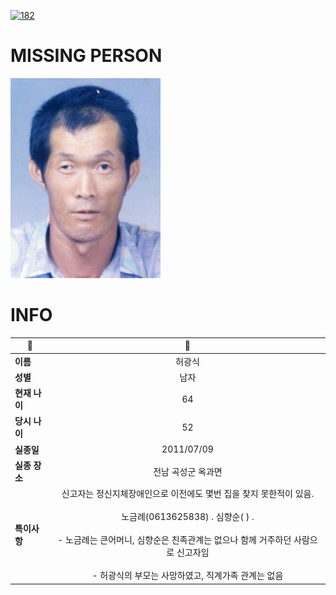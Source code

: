 [![182](https://img.shields.io/badge/%EC%8B%A4%EC%A2%85%EC%8B%A0%EA%B3%A0%EB%8A%94%20%EA%B5%AD%EB%B2%88%EC%97%86%EC%9D%B4-182-blue)](http://safe182.go.kr/index.do)

# MISSING PERSON

<img src="./missing_person.jpg">

# INFO

|🔑|💎|
|--|:--:|
|**이름**|허광식|
|**성별**|남자|
|**현재 나이**|64|
|**당시 나이**|52|
|**실종일**|2011/07/09|
|**실종 장소**|전남 곡성군 옥과면 |
|**특이사항**|신고자는 정신지체장애인으로 이전에도 몇번 집을 찾지 못한적이 있음.</br></br>노금례(0613625838) . 심향순( ) . </br></br>- 노금례는 큰어머니, 심향순은 친족관계는 없으나 함께 거주하던 사람으로 신고자임</br></br>- 허광식의 부모는 사망하였고, 직계가족 관계는 없음|
